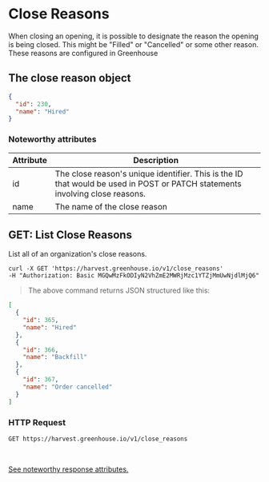 # Close Reasons

When closing an opening, it is possible to designate the reason the opening is being closed. This might be "Filled" or "Cancelled" or some other reason.  These reasons are configured in Greenhouse

## The close reason object

```json
{
  "id": 230,
  "name": "Hired"
}
```

### Noteworthy attributes

| Attribute | Description |
|-----------|-------------|
| id | The close reason's unique identifier. This is the ID that would be used in POST or PATCH statements involving close reasons. |
| name | The name of the close reason |

## GET: List Close Reasons

List all of an organization's close reasons.

```shell
curl -X GET 'https://harvest.greenhouse.io/v1/close_reasons'
-H "Authorization: Basic MGQwMzFkODIyN2VhZmE2MWRjMzc1YTZjMmUwNjdlMjQ6"
```

> The above command returns JSON structured like this:

```json
[
  {
    "id": 365,
    "name": "Hired"
  },
  {
    "id": 366,
    "name": "Backfill"
  },
  {
    "id": 367,
    "name": "Order cancelled"
  }
]
```

### HTTP Request

`GET https://harvest.greenhouse.io/v1/close_reasons`

<br>

[See noteworthy response attributes.](#the-close-reason-object)